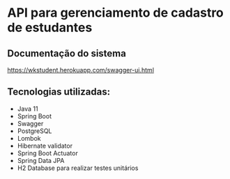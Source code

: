 # API para gerenciamento de cadastro de estudantes

## Documentação do sistema 

https://wkstudent.herokuapp.com/swagger-ui.html

## Tecnologias utilizadas:

- Java 11
- Spring Boot
- Swagger
- PostgreSQL
- Lombok
- Hibernate validator
- Spring Boot Actuator
- Spring Data JPA
- H2 Database para realizar testes unitários




